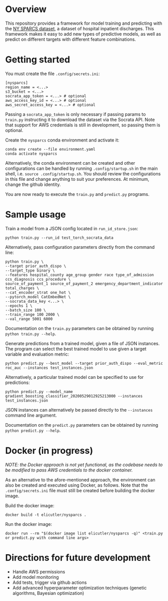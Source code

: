 # Overview

This repository provides a framework for model training and predicting with the [NY SPARCS dataset](https://health.data.ny.gov/Health/Hospital-Inpatient-Discharges-SPARCS-De-Identified/q6hk-esrj/), a dataset of hospital inpatient discharges. This framework makes it easy to add new types of predictive models, as well as predict on different targets with different feature combinations. 

# Getting started
You must create the file `.config/secrets.ini`:
```
[nysparcs]
region_name = <...>
s3_bucket = <...>
socrata_app_token = <...> # optional
aws_access_key_id = <...> # optional
aws_secret_access_key = <...> # optional
```
Passing a `socrata_app_token` is only necessary if passing params to `train.py` instructing it to download the dataset via the Socrata API. Note that support for AWS credentials is still in development, so passing them is optional. 

Create the `nysparcs` conda environment and activate it:
```
conda env create --file environment.yaml
conda activate nysparcs
```
Alternatively, the conda environment can be created and other configurations can be handled by running `.config/startup.sh` in the main shell, i.e. `source .config/startup.sh`. You should review the configurations in this file and change anything to suit your preferences. At minimum, change the github identity.

You are now ready to execute the `train.py` and `predict.py` programs.

# Sample usage

Train a model from a JSON config located in `run_id_store.json`:
```
python train.py --run_id test_torch_socrata_data
```
Alternatively, pass configuration parameters directly from the command line:
```
python train.py \
--target prior_auth_dispo \
--target_type binary \
--features hospital_county age_group gender race type_of_admission ccs_diagnosis ccs_procedure \
source_of_payment_1 source_of_payment_2 emergency_department_indicator total_charges \
--cat_encoder_strat one_hot \
--pytorch_model CatEmbedNet \
--socrata_data_key <...> \
--epochs 1 \
--batch_size 100 \
--train_range 100 2000 \
--val_range 5001 6000
```
Documentation on the `train.py` parameters can be obtained by running `python train.py --help`.

Generate predictions from a trained model, given a file of JSON instances. The program can select the best trained model to use given a target variable and evaluation metric:
```
python predict.py --best_model --target prior_auth_dispo --eval_metric roc_auc --instances test_instances.json
```
Alternatively, a particular trained model can be specified to use for predictions:
```
python predict.py --model_name gradient_boosting_classifier_20200529012925213000 --instances test_instances.json
```
JSON instances can alternatively be passed directly to the `--instances` command line argument.

Documentation on the `predict.py` parameters can be obtained by running `python predict.py --help`.

# Docker (in progress)

*NOTE: the Docker approach is not yet functional, as the codebase needs to be modified to pass AWS credentials to the docker container.*

As an alternative to the afore-mentioned approach, the environment can also be created and executed using Docker, as follows. Note that the `.config/secrets.ini` file must still be created before building the docker image.

Build the docker image:  
```
docker build -t elicutler/nysparcs .
```  

Run the docker image:  
```
docker run --rm "$(docker image list elicutler/nysparcs -q)" <train.py or predict.py with command line args>
```

# Directions for future development
* Handle AWS permissions
* Add model monitoring
* Add tests, trigger via github actions
* Add advanced hyperparameter optimization techniques (genetic algorithms, Bayesian optimization)
